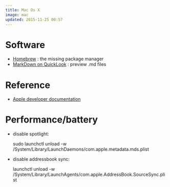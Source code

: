```yaml
---
title: Mac Os X
image: mac
updated: 2015-11-25 00:57
---
```

# Software

- [Homebrew](http://brew.sh/) : the missing package manager
- [MarkDown on QuickLook](http://moss.io/blog/support-for-markdown-in-osx-quicklook/) : preview .md files

# Reference

- [Apple developer documentation](https://developer.apple.com/library/)

# Performance/battery

- disable spotlight: 
  
    sudo launchctl unload -w /System/Library/LaunchDaemons/com.apple.metadata.mds.plist

- disable addressbook sync:

    launchctl unload -w /System/Library/LaunchAgents/com.apple.AddressBook.SourceSync.plist
